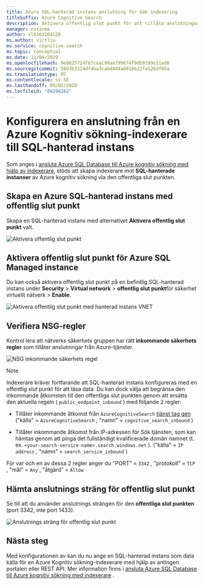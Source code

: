 ```yaml
---
title: Azure SQL-hanterad instans anslutning för Sök indexering
titleSuffix: Azure Cognitive Search
description: Aktivera offentlig slut punkt för att tillåta anslutningar till SQL-hanterade instanser från en indexerare på Azure Kognitiv sökning.
manager: nitinme
author: vl8163264128
ms.author: victliu
ms.service: cognitive-search
ms.topic: conceptual
ms.date: 11/04/2019
ms.openlocfilehash: 9e8625724f67caac99ae799674f9db9399e11ad8
ms.sourcegitcommit: 58d3b3314df4ba3cabd4d4a6016b22fa5264f05a
ms.translationtype: MT
ms.contentlocale: sv-SE
ms.lasthandoff: 09/02/2020
ms.locfileid: "89294262"
---
```

# <a name="configure-a-connection-from-an-azure-cognitive-search-indexer-to-sql-managed-instance"></a>Konfigurera en anslutning från en Azure Kognitiv sökning-indexerare till SQL-hanterad instans

Som anges i [ansluta Azure SQL Database till Azure kognitiv sökning med hjälp av indexerare](search-howto-connecting-azure-sql-database-to-azure-search-using-indexers.md#faq), stöds att skapa indexerare mot **SQL-hanterade instanser** av Azure kognitiv sökning via den offentliga slut punkten.

## <a name="create-azure-sql-managed-instance-with-public-endpoint"></a>Skapa en Azure SQL-hanterad instans med offentlig slut punkt
Skapa en SQL-hanterad instans med alternativet **Aktivera offentlig slut punkt** valt.

   ![Aktivera offentlig slut punkt](media/search-howto-connecting-azure-sql-mi-to-azure-search-using-indexers/enable-public-endpoint.png "Aktivera offentlig slut punkt")

## <a name="enable-azure-sql-managed-instance-public-endpoint"></a>Aktivera offentlig slut punkt för Azure SQL Managed instance
Du kan också aktivera offentlig slut punkt på en befintlig SQL-hanterad instans under **Security**  >  **Virtual network**  >  **offentlig slut punkt**för säkerhet virtuellt nätverk  >  **Enable**.

   ![Aktivera offentlig slut punkt med hanterad instans VNET](media/search-howto-connecting-azure-sql-mi-to-azure-search-using-indexers/mi-vnet.png "Aktivera offentlig slut punkt")

## <a name="verify-nsg-rules"></a>Verifiera NSG-regler
Kontrol lera att nätverks säkerhets gruppen har rätt **inkommande säkerhets regler** som tillåter anslutningar från Azure-tjänster.

   ![NSG inkommande säkerhets regel](media/search-howto-connecting-azure-sql-mi-to-azure-search-using-indexers/nsg-rule.png "NSG inkommande säkerhets regel")

> [!NOTE]
> Indexerare kräver fortfarande att SQL-hanterad instans konfigureras med en offentlig slut punkt för att läsa data.
> Du kan dock välja att begränsa den inkommande åtkomsten till den offentliga slut punkten genom att ersätta den aktuella regeln ( `public_endpoint_inbound` ) med följande 2 regler:
>
> * Tillåter inkommande åtkomst från `AzureCognitiveSearch` [tjänst tag gen](../virtual-network/service-tags-overview.md#available-service-tags) ("källa" = `AzureCognitiveSearch` , "namn" = `cognitive_search_inbound` )
>
> * Tillåter inkommande åtkomst från IP-adressen för Sök tjänsten, som kan hämtas genom att pinga det fullständigt kvalificerade domän namnet (t. ex. `<your-search-service-name>.search.windows.net` ). ("källa" = `IP address` , "namn" = `search_service_inbound` )
>
> För var och en av dessa 2 regler anger du "PORT" = `3342` , "protokoll" = `TCP` , "mål" = `Any` , "åtgärd" = `Allow`

## <a name="get-public-endpoint-connection-string"></a>Hämta anslutnings sträng för offentlig slut punkt
Se till att du använder anslutnings strängen för den **offentliga slut punkten** (port 3342, inte port 1433).

   ![Anslutnings sträng för offentlig slut punkt](media/search-howto-connecting-azure-sql-mi-to-azure-search-using-indexers/mi-connection-string.png "Anslutnings sträng för offentlig slut punkt")

## <a name="next-steps"></a>Nästa steg
Med konfigurationen av kan du nu ange en SQL-hanterad instans som data källa för en Azure Kognitiv sökning-indexerare med hjälp av antingen portalen eller REST API. Mer information finns i [ansluta Azure SQL Database till Azure kognitiv sökning med indexerare](search-howto-connecting-azure-sql-database-to-azure-search-using-indexers.md) .